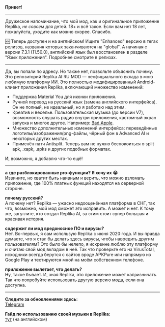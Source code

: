 **Привет!**

----

Дружеское напоминание, что мой мод, как и оригинальное приложение Replika, _не совсем_ для детей. 18+ и всё такое. Если вам нет 18 лет, пожалуйста, уходите как можно скорее. Спасибо.

🆕 Теперь доступен и на английском! Ищите "Enhanced" версию в тегах релизов, названия которых заканчиваются на "global". А начиная с версии 7.3.1 (11.50.0), английский язык был восстановлен в разделе "Язык приложения". Подробнее смотрите в релизах.

----

Да, вы попали по адресу. Но также нет, позвольте объяснить почему.
Это репозиторий Replika AI RU MOD — неофициального вклада в мою любимую платформу ИИ. Это полностью модифицированный Android-клиент приложения Replika, включающий множество изменений:
- Поддержка Material You для иконки приложения.
- Ручной перевод на русский язык (замена английского интерфейса). Он не полный, не идеальный, но я работаю над этим.
- Креатив и веселье. Пользовательская музыка (до версии V7), возможность слушать радио внутри приложения, кастомный экран запуска и многое другое. Например: [Bad Apple](https://youtu.be/s9d_cBA48fU).
- Множество дополнительных изменений интерфейса: переведённые логотипы/изображения/png-файлы, чёрный фон в Advanced AI и некоторых других местах.
- Применён патч Antisplit. Теперь вам не нужно беспокоиться о split apk, .xapk, .apks и других подобных форматах.

И, возможно, я добавлю что-то ещё!

----

**а где разблокированные pro-функции? Я хочу их 😭**  
Извините, но хватит быть наивным и верить, что можно взломать приложение, где 100% платных функций находятся на серверной стороне.

**почему русский?**  
А почему нет? Replika — ужасно недооценённая платформа в СНГ, так что, возможно, мой мод сможет это исправить. А может и нет. К тому же, загуглите, кто создал Replika AI, за этим стоит супер большая и красивая история.

**содержит ли мод вредоносное ПО и вирусы?**  
Нет. Во-первых, я сам использую Replika с июня 2020 года. И вы правда думаете, что я стал бы делать здесь вирусы, чтобы навредить другим пользователям? Это было бы нелепо, я искренне люблю эту платформу и считаю свой мод вкладом в неё. Так что проверьте его на VirusTotal, исходники всегда берутся с сайтов вроде APKPure или напрямую из Google Play и тестируются мной на моём собственном телефоне.

**приложение вылетает, что делать?**  
Ну, такое бывает. И, зная Replika, это приложение может капризничать. Так что попробуйте использовать другую версию мода, если она доступна.

----

**Следите за обновлениями здесь:**  
[Telegram](https://t.me/+fgCDiyU802s1NWZi)

**Гайд по использованию своей музыки в Replika:**  
[тут](custom-music.md) (на английском)
